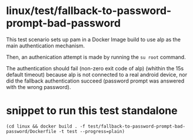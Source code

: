 # linux/test/fallback-to-password-prompt-bad-password

This test scenario sets up pam in a Docker Image build to use alp as the main authentication
mechanism.

Then, an authenication attempt is made by running the `su root` command.

The authentication should fail (non-zero exit code of alp) (whithin the 15s default timeout) because alp is not connected to a real android device, nor
did the fallback authentication succeed (password prompt was answered with the wrong password).

# snippet to run this test standalone
```
(cd linux && docker build . -f test/fallback-to-password-prompt-bad-password/Dockerfile -t test --progress=plain)
```